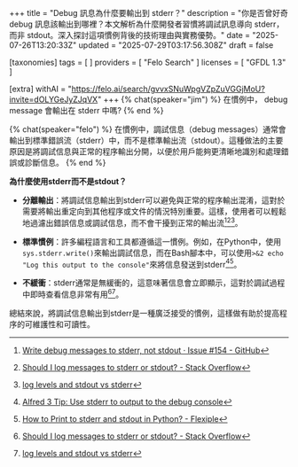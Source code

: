 +++
title = "Debug 訊息為什麼要輸出到 stderr？"
description = "你是否曾好奇 debug 訊息該輸出到哪裡？本文解析為什麼開發者習慣將調試訊息導向 stderr，而非 stdout。深入探討這項慣例背後的技術理由與實務優勢。"
date = "2025-07-26T13:20:33Z"
updated = "2025-07-29T03:17:56.308Z"
draft = false

[taxonomies]
tags = [ ]
providers = [ "Felo Search" ]
licenses = [ "GFDL 1.3" ]

[extra]
withAI = "<https://felo.ai/search/gvvxSNuWpgVZpZuVGGjMoU?invite=dOLYGeJyZJqVX>"
+++
{% chat(speaker="jim") %}
在慣例中， debug message 會輸出在 stderr 中嗎?
{% end %}

{% chat(speaker="felo") %}
在慣例中，調試信息（debug messages）通常會輸出到標準錯誤流（stderr）中，而不是標準輸出流（stdout）。這種做法的主要原因是將調試信息與正常的程序輸出分開，以便於用戶能夠更清晰地識別和處理錯誤或診斷信息。
{% end %}

**為什麼使用stderr而不是stdout？**

- **分離輸出**：將調試信息輸出到stderr可以避免與正常的程序輸出混淆，這對於需要將輸出重定向到其他程序或文件的情況特別重要。這樣，使用者可以輕鬆地過濾出錯誤信息或調試信息，而不會干擾到正常的輸出流[^2][^5][^14]。

- **標準慣例**：許多編程語言和工具都遵循這一慣例。例如，在Python中，使用`sys.stderr.write()`來輸出調試信息，而在Bash腳本中，可以使用`>&2 echo "Log this output to the console"`來將信息發送到stderr[^7][^30]。

- **不緩衝**：stderr通常是無緩衝的，這意味著信息會立即顯示，這對於調試過程中即時查看信息非常有用[^5][^14]。

總結來說，將調試信息輸出到stderr是一種廣泛接受的慣例，這樣做有助於提高程序的可維護性和可讀性。

[^2]: [Write debug messages to stderr, not stdout · Issue #154 - GitHub](https://github.com/getsentry/sentry-go/issues/154)
[^5]: [Should I log messages to stderr or stdout? - Stack Overflow](https://stackoverflow.com/questions/4919093/should-i-log-messages-to-stderr-or-stdout)
[^7]: [Alfred 3 Tip: Use stderr to output to the debug console](https://www.alfredforum.com/topic/9170-alfred-3-tip-use-stderr-to-output-to-the-debug-console/)
[^14]: [log levels and stdout vs stderr](https://softwareengineering.stackexchange.com/questions/439462/log-levels-and-stdout-vs-stderr)
[^30]: [How to Print to stderr and stdout in Python? - Flexiple](https://flexiple.com/python/how-to-print-python-stderr-and-stdout)
